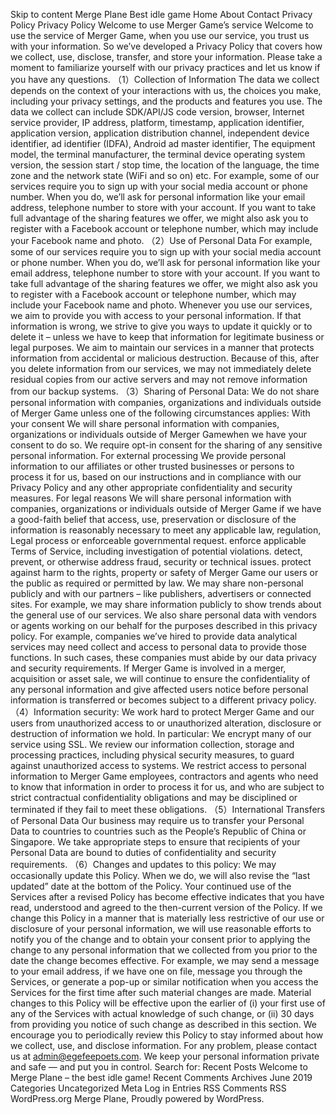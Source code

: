Skip to content
Merge Plane Best idle game
Home About Contact Privacy Policy
Privacy Policy
Welcome to use Merger Game’s service
Welcome to use the service of Merger Game, when you use our service, you trust us with your information. So we’ve developed a Privacy Policy that covers how we collect, use, disclose, transfer, and store your information. Please take a moment to familiarize yourself with our privacy practices and let us know if you have any questions.
（1）Collection of Information
The data we collect depends on the context of your interactions with us, the choices you make, including your privacy settings, and the products and features you use. The data we collect can include SDK/API/JS code version, browser, Internet service provider, IP address, platform, timestamp, application identifier, application version, application distribution channel, independent device identifier, ad identifier (IDFA), Android ad master identifier, The equipment model, the terminal manufacturer, the terminal device operating system version, the session start / stop time, the location of the language, the time zone and the network state (WiFi and so on) etc.
For example, some of our services require you to sign up with your social media account or phone number. When you do, we’ll ask for personal information like your email address, telephone number to store with your account. If you want to take full advantage of the sharing features we offer, we might also ask you to register with a Facebook account or telephone number, which may include your Facebook name and photo.
（2）Use of Personal Data
For example, some of our services require you to sign up with your social media account or phone number. When you do, we’ll ask for personal information like your email address, telephone number to store with your account. If you want to take full advantage of the sharing features we offer, we might also ask you to register with a Facebook account or telephone number, which may include your Facebook name and photo.
Whenever you use our services, we aim to provide you with access to your personal information. If that information is wrong, we strive to give you ways to update it quickly or to delete it – unless we have to keep that information for legitimate business or legal purposes.
We aim to maintain our services in a manner that protects information from accidental or malicious destruction. Because of this, after you delete information from our services, we may not immediately delete residual copies from our active servers and may not remove information from our backup systems.
（3）Sharing of Personal Data:
We do not share personal information with companies, organizations and individuals outside of Merger Game unless one of the following circumstances applies:
With your consent
We will share personal information with companies, organizations or individuals outside of Merger Gamewhen we have your consent to do so. We require opt-in consent for the sharing of any sensitive personal information.
For external processing
We provide personal information to our affiliates or other trusted businesses or persons to process it for us, based on our instructions and in compliance with our Privacy Policy and any other appropriate confidentiality and security measures.
For legal reasons
We will share personal information with companies, organizations or individuals outside of Merger Game if we have a good-faith belief that access, use, preservation or disclosure of the information
is reasonably necessary to meet any applicable law, regulation, Legal process or enforceable governmental request.
enforce applicable Terms of Service, including investigation of potential violations.
detect, prevent, or otherwise address fraud, security or technical issues.
protect against harm to the rights, property or safety of Merger Game our users or the public as required or permitted by law.
We may share non-personal publicly and with our partners – like publishers, advertisers or connected sites. For example, we may share information publicly to show trends about the general use of our services.
We also share personal data with vendors or agents working on our behalf for the purposes described in this privacy policy. For example, companies we’ve hired to provide data analytical services may need collect and access to personal data to provide those functions. In such cases, these companies must abide by our data privacy and security requirements.
If Merger Game is involved in a merger, acquisition or asset sale, we will continue to ensure the confidentiality of any personal information and give affected users notice before personal information is transferred or becomes subject to a different privacy policy.
（4）Information security:
We work hard to protect Merger Game and our users from unauthorized access to or unauthorized alteration, disclosure or destruction of information we hold. In particular:
We encrypt many of our service using SSL.
We review our information collection, storage and processing practices, including physical security measures, to guard against unauthorized access to systems.
We restrict access to personal information to Merger Game employees, contractors and agents who need to know that information in order to process it for us, and who are subject to strict contractual confidentiality obligations and may be disciplined or terminated if they fail to meet these obligations.
（5）International Transfers of Personal Data
Our business may require us to transfer your Personal Data to countries to countries such as the People’s Republic of China or Singapore. We take appropriate steps to ensure that recipients of your Personal Data are bound to duties of confidentiality and security requirements.
（6）Changes and updates to this policy:
We may occasionally update this Policy. When we do, we will also revise the “last updated” date at the bottom of the Policy. Your continued use of the Services after a revised Policy has become effective indicates that you have read, understood and agreed to the then-current version of the Policy. If we change this Policy in a manner that is materially less restrictive of our use or disclosure of your personal information, we will use reasonable efforts to notify you of the change and to obtain your consent prior to applying the change to any personal information that we collected from you prior to the date the change becomes effective. For example, we may send a message to your email address, if we have one on file, message you through the Services, or generate a pop-up or similar notification when you access the Services for the first time after such material changes are made. Material changes to this Policy will be effective upon the earlier of (i) your first use of any of the Services with actual knowledge of such change, or (ii) 30 days from providing you notice of such change as described in this section. We encourage you to periodically review this Policy to stay informed about how we collect, use, and disclose information.
For any problem, please contact us at admin@egefeepoets.com.
We keep your personal information private and safe — and put you in control.
Search for:
Recent Posts
Welcome to Merge Plane – the best idle game!
Recent Comments
Archives
June 2019
Categories
Uncategorized
Meta
Log in
Entries RSS
Comments RSS
WordPress.org
Merge Plane, Proudly powered by WordPress.